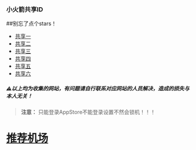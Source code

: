 ### 小火箭共享ID
##别忘了点个stars！
* [共享一](https://id.xxin325.cn/ )
* [共享二](https://idshare.me/ )
* [共享三](https://app.idshare.xyz/ )
* [共享四](https://apple.iosshop.xyz/)
* [共享五](https://id.fcjs.xyz )
* [共享六](https://shadowrocket.top/ios )
##### ⚠️以上均为收集的网站，有问题请自行联系对应网站的人员解决，造成的损失与本人无关！

> **注意：** 只能登录AppStore不能登录设置不然会锁机！！！


# [推荐机场](https://github.com/Mieing/Airport-recommendations.git)
